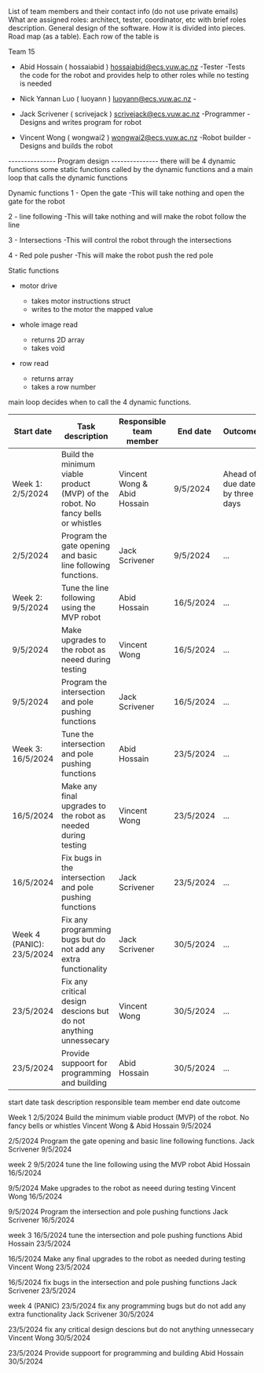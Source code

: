 List of team members and their contact info (do not use private emails)
What are assigned roles: architect, tester, coordinator, etc with brief roles description.
General design of the software. How it is divided into pieces.
Road map (as a table). Each row of the table is


Team 15 

- Abid Hossain ( hossaiabid ) hossaiabid@ecs.vuw.ac.nz          -Tester
    -Tests the code for the robot and provides help to other roles while no testing is needed

- Nick Yannan Luo ( luoyann ) luoyann@ecs.vuw.ac.nz             -

- Jack Scrivener ( scrivejack ) scrivejack@ecs.vuw.ac.nz        -Programmer
    -Designs and writes program for robot

- Vincent Wong ( wongwai2 ) wongwai2@ecs.vuw.ac.nz              -Robot builder
    -Designs and builds the robot



--------------- Program design ---------------
there will be 4 dynamic functions some static functions called by the dynamic functions
and a main loop that calls the dynamic functions

Dynamic functions
1 - Open the gate 
    -This will take nothing and open the gate for the robot

2 - line following 
    -This will take nothing and will make the robot follow the line

3 - Intersections 
    -This will control the robot through the intersections

4 - Red pole pusher
    -This will make the robot push the red pole

Static functions
- motor drive 
    - takes motor instructions struct
    - writes to the motor the mapped value

- whole image read
    - returns 2D array
    - takes void

- row read 
    - returns array
    - takes a row number 


main loop decides when to call the 4 dynamic functions.



| Start date | Task description | Responsible team member | End date | Outcome |
| ------ | ------ | ------ | ------ | ------ |
| Week 1: 2/5/2024| Build the minimum viable product (MVP) of the robot. No fancy bells or whistles| Vincent Wong & Abid Hossain| 9/5/2024| Ahead of due date by three days|
| 2/5/2024|Program the gate opening and basic line following functions.|Jack Scrivener|9/5/2024|...|
| Week 2: 9/5/2024|Tune the line following using the MVP robot|Abid Hossain| 16/5/2024|...|
| 9/5/2024|Make upgrades to the robot as neeed during testing| Vincent Wong|16/5/2024 |...|
| 9/5/2024|Program the intersection and pole pushing functions |Jack Scrivener |16/5/2024 |...|
| Week 3: 16/5/2024|Tune the intersection and pole pushing functions| Abid Hossain| 23/5/2024|...|
| 16/5/2024|Make any final upgrades to the robot as needed during testing|Vincent Wong| 23/5/2024|...|
| 16/5/2024|Fix bugs in the intersection and pole pushing functions|Jack Scrivener| 23/5/2024|...|
| Week 4 (PANIC): 23/5/2024|Fix any programming bugs but do not add any extra functionality|Jack Scrivener| 30/5/2024|...|
| 23/5/2024|Fix any critical design descions but do not anything unnessecary|Vincent Wong| 30/5/2024|...|
| 23/5/2024|Provide suppoort for programming and building|Abid Hossain| 30/5/2024|...|

start date   task description	                                                              responsible team member	end date	outcome

Week 1
2/5/2024   Build the minimum viable product (MVP) of the robot. No fancy bells or whistles     Vincent Wong & Abid Hossain  9/5/2024    

2/5/2024   Program the gate opening and basic line following functions.                        Jack Scrivener           9/5/2024   

week 2
9/5/2024   tune the line following using the MVP robot                                         Abid Hossain            16/5/2024       

9/5/2024   Make upgrades to the robot as neeed during testing                                  Vincent Wong            16/5/2024

9/5/2024   Program the intersection and pole pushing functions                                 Jack Scrivener          16/5/2024

week 3 
16/5/2024  tune the intersection and pole pushing functions                                    Abid Hossain            23/5/2024

16/5/2024  Make any final upgrades to the robot as needed during testing                        Vincent Wong            23/5/2024

16/5/2024  fix bugs in the intersection and pole pushing functions                             Jack Scrivener           23/5/2024

week 4  (PANIC)
23/5/2024  fix any programming bugs but do not add any extra functionality                     Jack Scrivener           30/5/2024

23/5/2024  fix any critical design descions but do not anything unnessecary                     Vincent Wong           30/5/2024

23/5/2024  Provide suppoort for programming and building                                        Abid Hossain           30/5/2024
